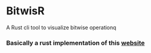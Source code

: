 # BitwisR
A Rust cli tool to visualize bitwise operationq

### Basically a rust implementation of this [website](http://bitwisecmd.com/)
